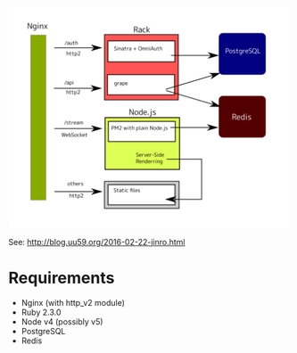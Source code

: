 ![](jinro-arch.png)

See: <http://blog.uu59.org/2016-02-22-jinro.html>

# Requirements

- Nginx (with http_v2 module)
- Ruby 2.3.0
- Node v4 (possibly v5)
- PostgreSQL
- Redis
